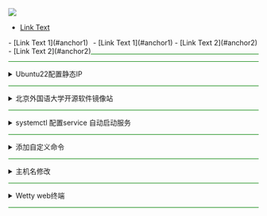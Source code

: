<img src="https://cdn.jsdelivr.net/gh/Joshua-DinG/PicGoIMG/img/wrye Bash.webp" width="%100" height="auto" align="center" />


- [Link Text](#your_anchor_name)

<div style="display: inline-block;">
  - [Link Text 1](#anchor1)
</div>

<div style="display: inline-block;">
  - [Link Text 2](#anchor2)
</div>

<div style="float: left; margin-right: 10px;">
  - [Link Text 1](#anchor1)
</div>

<div style="float: left;">
  - [Link Text 2](#anchor2)
</div>


<hr style="border: none; height: 1px; background-color: green;">

<hr style="border: none; height: 1px; background-color: green;">
<details>
  <summary>Ubuntu22配置静态IP</summary>

```
sudo tee /etc/netplan/01-installer-config.yaml >/dev/null <<EOF
network:
  ethernets:
    ens33: # 你的网络接口名称，可以根据实际情况进行修改
      dhcp4: no # 禁用DHCP，使用静态IP配置
      addresses: [192.168.77.101/24] # 设备的静态IP地址和子网掩码
      gateway4: 192.168.77.1 # 网关地址
      nameservers:
        addresses: [192.168.77.1] # DNS服务器地址，这里使用Google的公共DNS服务器
  version: 2
EOF
```
</details>

<hr style="border: none; height: 1px; background-color: green;">
<details>
  <summary>北京外国语大学开源软件镜像站</summary>
  
追加
```
sudo tee -a /etc/apt/sources.list <<EOF
# # # # # # # # # 北京外国语大学开源软件镜像站# # # # # 

# 默认注释了源码镜像以提高 apt update 速度，如有需要可自行取消注释
deb https://mirrors.bfsu.edu.cn/ubuntu/ jammy main restricted universe multiverse
# deb-src https://mirrors.bfsu.edu.cn/ubuntu/ jammy main restricted universe multiverse
deb https://mirrors.bfsu.edu.cn/ubuntu/ jammy-updates main restricted universe multiverse
# deb-src https://mirrors.bfsu.edu.cn/ubuntu/ jammy-updates main restricted universe multiverse
deb https://mirrors.bfsu.edu.cn/ubuntu/ jammy-backports main restricted universe multiverse
# deb-src https://mirrors.bfsu.edu.cn/ubuntu/ jammy-backports main restricted universe multiverse

deb http://security.ubuntu.com/ubuntu/ jammy-security main restricted universe multiverse
# deb-src http://security.ubuntu.com/ubuntu/ jammy-security main restricted universe multiverse

# 预发布软件源，不建议启用
# deb https://mirrors.bfsu.edu.cn/ubuntu/ jammy-proposed main restricted universe multiverse
# # deb-src https://mirrors.bfsu.edu.cn/ubuntu/ jammy-proposed main restricted universe multiverse
EOF
```
覆盖
```
sudo tee /etc/apt/sources.list <<EOF
# # # # # # # # # 北京外国语大学开源软件镜像站# # # # # 

# 默认注释了源码镜像以提高 apt update 速度，如有需要可自行取消注释
deb https://mirrors.bfsu.edu.cn/ubuntu/ jammy main restricted universe multiverse
# deb-src https://mirrors.bfsu.edu.cn/ubuntu/ jammy main restricted universe multiverse
deb https://mirrors.bfsu.edu.cn/ubuntu/ jammy-updates main restricted universe multiverse
# deb-src https://mirrors.bfsu.edu.cn/ubuntu/ jammy-updates main restricted universe multiverse
deb https://mirrors.bfsu.edu.cn/ubuntu/ jammy-backports main restricted universe multiverse
# deb-src https://mirrors.bfsu.edu.cn/ubuntu/ jammy-backports main restricted universe multiverse

deb http://security.ubuntu.com/ubuntu/ jammy-security main restricted universe multiverse
# deb-src http://security.ubuntu.com/ubuntu/ jammy-security main restricted universe multiverse

# 预发布软件源，不建议启用
# deb https://mirrors.bfsu.edu.cn/ubuntu/ jammy-proposed main restricted universe multiverse
# # deb-src https://mirrors.bfsu.edu.cn/ubuntu/ jammy-proposed main restricted universe multiverse
EOF
```
'-a' 选项告诉 tee 命令将输出追加到文件末尾而不是覆盖原有内容,如果覆盖把 '-a' 去掉就行。
</details>

<hr style="border: none; height: 1px; background-color: green;">

<details>
  <summary>systemctl 配置service 自动启动服务</summary>
  
注释明细
```
[Unit]    
Description=世界服务器   # 描述服务的用途

After=network.target mysql.service   # 指定服务的启动顺序，确保已经启动了才启动下一个服务。
Requires=mysql.service    #它告诉 systemd 必须先启动 mysql.service ，成功后才能启动本程序

[Service]
Type=exec      # 指定服务的执行方式
User=dty       # 指定服务的执行用户必须存在 输入`getent passwd | cut -d: -f1` 查看

ExecStart=/home/dty/DinG/wow/wow-serve/bin/worldserver   # 指定服务的启动命令

[Install]
WantedBy=multi-user.target  # 指定服务的安装位置 `getent passwd | cut -d: -f1
`查看所有用户
```

一键配置
```
sudo tee /etc/systemd/system/ac.service >/dev/null <<EOF
[Unit]
Description=世界服务器
After=network.target mysql.service
Requires=mysql.service
[Service]
Type=exec
User=dty
ExecStart=/home/dty/DinG/wow/wow-serve/bin/worldserver
[Install]
WantedBy=multi-user.target
EOF
```
交互式终端配置
```
sudo tee /etc/systemd/system/ac.service >/dev/null <<EOF
[Unit]
Description=世界服务器 
Documentation=www.dty.im
After=network.target mysql.service
Requires=mysql.service

[Service]
Environment=DISPLAY=:0  # 设置环境变量，指定显示器为:0
User=dty
Type=forking # 指定服务的类型为forking，表示该服务是一个forking类型的服务
# 启动服务的命令，使用tmux创建一个名为ac的会话，并在其中启动世界服务器
ExecStart=/usr/bin/tmux new-session -d -s ac '/home/dty/DinG/wow/wow-serve/bin/worldserver'
#ExecStart=/usr/bin/screen -dmS ra /home/dty/DinG/wow/wow-serve/bin/authserver

[Install]
WantedBy=multi-user.target
EOF
```
`screen -r rz` #连接 退出Ctrl +a +d  <br>  `tmux attach-session -t ac` #连接退出Ctrl +b 放开后按 d 

执行命令
```
sudo systemctl daemon-reload   #重新加载systemd配置文件
sudo systemctl restart ac.service  #重启服务应用新的配置,start stop
sudo systemctl enable ac.service  #设置服务开机自启动

journalctl -u ac.service   #查看 ac.service 的日志
journalctl -xeu ac.service #查看服务的详细信息

systemctl status ac.service  #查看状态
systemctl list-unit-files    #查看服务是否开机启动列表
systemctl disable ac.service  # 取消服务器开机自启动

systemctl is-enabled postgresql.service # 查询是否自启动服务 显示 enabled 表示已启用
```
命令大全
```
systemctl start 服务名            开启服务
systemctl stop 服务名            关闭服务
systemctl status 服务名    　　　　显示状态
systemctl restart 服务名    　　　　重启服务
systemctl enable 服务名    　　　　开机启动服务
systemctl disable 服务名    　　　　禁止开机启动
systemctl list-units            　　查看系统中所有正在运行的服务
systemctl list-unit-files    　　　　查看系统中所有服务的开机启动状态
systemctl list-dependencies 服务名        　　查看系统中服务的依赖关系
systemctl mask 服务名                        冻结服务
systemctl unmask 服务名                      解冻服务
systemctl set-default multi-user.target     开机时不启动图形界面
systemctl set-default graphical.target      开机时启动图形界面
```
</details>

<hr style="border: none; height: 1px; background-color: green;">
<details>
  <summary>添加自定义命令</summary>
  
编辑 shell 配置文件
```
nano ~/.bashrc
```

最后一行添加
```
alias ac='tmux attach-session -t ac'
```

重新加载你的 shell 配置文件
```
source ~/.bashrc
```

  一键写入
  ```
  echo "alias ac='tmux attach-session -t ac'" | sudo tee -a ~/.bashrc > /dev/null && source ~/.bashrc
  ```
</details>

<hr style="border: none; height: 1px; background-color: green;">
<details>
  <summary>主机名修改</summary>
  
```
sudo hostnamectl set-hostname <new_hostname>
```
</details>

<hr style="border: none; height: 1px; background-color: green;">
<details>
  <a name="your_anchor_name"></a>
  <summary>Wetty web终端</summary>
  
```
sudo docker run --rm -p 3200:3000 --name AC wettyoss/wetty --ssh-host=192.168.77.101 --title "世界服务器" --command 'tmux attach-session -t ac'
```

配置自动登录
```
sudo docker run --rm -p 8080:3000 --name AC wettyoss/wetty \
    --ssh-host="192.168.77.101" \
    --title="艾泽拉斯世界服务器" \
    --command="tmux attach-session -t ac" \
    --ssh-user="dty" \
    --ssh-pass="0"

```

Wetty
---------------------------------------
```
选项：
--help, -h     #打印帮助信息 [布尔值]
--version     #显示版本号 [布尔值]
--conf     #要加载配置的配置文件 [字符串]
--ssl-key SSL      #密钥的路径 [字符串]
--ssl-cert SSL      #证书的路径 [字符串]
--ssh-host SSH      #服务器主机 [字符串]
--ssh-port SSH      #服务器端口 [数字]
--ssh-user SSH      #用户 [字符串]
--title      #窗口标题 [字符串]
--ssh-auth      #默认为 "password"，您可以使用 "publickey,password" 替代 [字符串]
--ssh-pass      #SSH 密码 [字符串]
--ssh-key      #可选的客户端私钥路径（连接将无需密码且不安全！） [字符串]
--ssh-config      #指定替代 SSH 配置文件。有关详细信息，请参阅 SSH(1) 中的“-F”选项 [字符串]
--force-ssh      #即使作为 root 用户运行也要通过 SSH 连接 [布尔值]
--known-hosts      #已知主机文件的路径 [字符串]
--base, -b wetty      #的基路径 [字符串]
--port, -p wetty      #监听端口 [数字]
--host wetty      #监听主机 [字符串]
--command, -c      #在 shell 中运行的命令 [字符串]
--allow-iframe      #允许 wetty 被嵌入到 iframe 中，默认允许同源 [布尔值]
```

**[WeTTY官网](https://butlerx.github.io/wetty/#/)**&nbsp;&nbsp;|&nbsp;&nbsp;
**[WeTTY文档](https://butlerx.github.io/wetty/#/atoz?id=configuration-reference)**

</details>

<hr style="border: none; height: 1px; background-color: green;">
